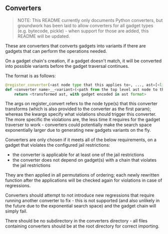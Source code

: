 ## Converters

> NOTE: This README currently only documents Python converters, but groundwork has been laid to allow converters for all gadget types (e.g. bytecode, pickle) - when support for those are added, this README will be updated.

These are converters that converts gadgets into variants if there are gadgets that can perform the operations needed.

On a gadget chain's creation, if a gadget doesn't match, it will be converted into possible variants before the gadget traversal continues.

The format is as follows:

```py
@register_converter(<ast node type that this applies to>, ..., ast=[<list of nodes that this converter hides>], char=[<list of chars that this converter hides>], ...)
def <converter name>__<variant>(<path from the top level ast node to the current node to be converted>, *, <required gadget>, ...):
    return <transformed ast, with gadget encoded in ast format>
```

The args on register_convert refers to the node type(s) that this converter transforms (which is also provided to the converter as the first param); whereas the kwargs specify what violations should trigger this converter.
The more specific the violations are, the less time it requires for the gadget traverser to work - converters could potentially make the search space exponentially larger due to generating new gadgets variants on the fly.

Converters are only chosen if it meets all of the below requirements, on a gadget that violates the configured jail restrictions:
- the converter is applicable for at least one of the jail restrictions
- the converter does not depend on gadget(s) with a chain that violates the jail restrictions

They are then applied in all permutations of ordering; each newly rewritten function after the applications will be checked again for violations in case of regressions.

Converters should attempt to not introduce new regressions that require running another converter to fix - this is not supported (and also unlikely in the future due to the exponential search space) and the gadget chain will simply fail.

There should be no subdirectory in the converters directory - all files containing converters should be at the root directory for correct importing.